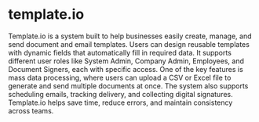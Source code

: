 # template.io

Template.io is a system built to help businesses easily create, manage, and send document and email templates. Users can design reusable templates with dynamic fields that automatically fill in required data. It supports different user roles like System Admin, Company Admin, Employees, and Document Signers, each with specific access. One of the key features is mass data processing, where users can upload a CSV or Excel file to generate and send multiple documents at once. The system also supports scheduling emails, tracking delivery, and collecting digital signatures. Template.io helps save time, reduce errors, and maintain consistency across teams.
